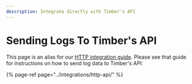 ```yaml
---
description: Integrate directly with Timber's API
---
```


# Sending Logs To Timber's API

This page is an alias for our [HTTP integration guide](../integrations/http-api/). Please see that guide for instructions on how to send log data to Timber's API:

{% page-ref page="../integrations/http-api/" %}

